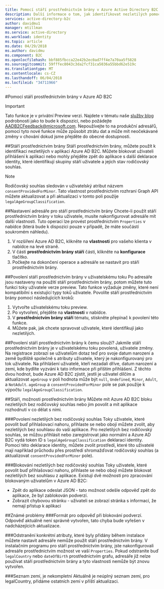 ```yaml
---
title: Pomocí stáří prostřednictvím brány v Azure Active Directory B2C | Microsoft Docs
description: Další informace o tom, jak identifikovat nezletilých pomocí vaší aplikace.
services: active-directory-b2c
author: davidmu1
manager: mtillman
ms.service: active-directory
ms.workload: identity
ms.topic: article
ms.date: 04/29/2018
ms.author: davidmu
ms.component: B2C
ms.openlocfilehash: bbf885fbcca22e42b2ec0ad7ff4e7a70aa5f5828
ms.sourcegitcommit: 59fffec8043c3da2fcf31ca5036a55bbd62e519c
ms.translationtype: MT
ms.contentlocale: cs-CZ
ms.lasthandoff: 06/04/2018
ms.locfileid: "34711966"
---
```

#<a name="using-age-gating-in-azure-ad-b2c"></a>Pomocí stáří prostřednictvím brány v Azure AD B2C

>[!IMPORTANT]
>Tato funkce je v privátní Preview verzi.  Najdete v tématu naše [služby blog](https://blogs.msdn.microsoft.com/azureadb2c/) podrobnosti jako to bude k dispozici, nebo požádejte AADB2CFeedback@microsoft.com.  Nepoužívejte to na produkční adresářů, pomocí tyto nové funkce může způsobit ztrátu dat a může mít neočekávané změny v chování dokud jsme přejděte do obecné dostupnosti.  
>

##<a name="age-gating"></a>Stáří prostřednictvím brány
Stáří prostřednictvím brány, můžete použít k identifikaci nezletilých v aplikaci Azure AD B2C.  Můžete blokovat uživateli přihlášení k aplikaci nebo mohly přejděte zpět do aplikace s další deklarace identity, které identifikují skupiny stáří uživatele a jejich stav rodičovský souhlas.  

>[!NOTE]
>Rodičovský souhlas sledován v uživatelský atribut názvem `consentProvidedForMinor`.  Tato vlastnost prostřednictvím rozhraní Graph API můžete aktualizovat a při aktualizaci v tomto poli použije `legalAgeGroupClassification`.
>

##<a name="setting-up-your-directory-for-age-gating"></a>Nastavení adresáře pro stáří prostřednictvím brány
Chcete-li použít stáří prostřednictvím brány v toku uživatele, musíte nakonfigurovat adresáře mít další vlastnosti. Tuto operaci lze provést prostřednictvím `Properties` v nabídce (která bude k dispozici pouze v případě, že máte součástí soukromém náhledu).  
1. V rozšíření Azure AD B2C, klikněte na **vlastnosti** pro vašeho klienta v nabídce na levé straně.
2. V části **prostřednictvím brány stáří** části, klikněte na **konfigurace** tlačítko.
3. Počkejte na dokončení operace a adresáře se nastavit pro stáří prostřednictvím brány.

##<a name="enabling-age-gating-in-your-user-flow"></a>Povolení stáří prostřednictvím brány v uživatelskému toku
Po adresáře jsou nastaveny na použití stáří prostřednictvím brány, potom můžete tuto funkci toky uživatele verze preview.  Tato funkce vyžaduje změny, které není kompatibilní s existující typy toků uživatele.  Povolíte stáří prostřednictvím brány pomocí následujících kroků:
1. Vytvořte uživatelskému toku preview.
2. Po vytvoření, přejděte na **vlastnosti** v nabídce.
3. V **prostřednictvím brány stáří** tématu, stiskněte přepínač k povolení této funkce.
4. Můžete pak, jak chcete spravovat uživatele, které identifikují jako nezletilých.

##<a name="what-does-enabling-age-gating-do"></a>Povolení stáří prostřednictvím brány k čemu slouží?
Jakmile stáří prostřednictvím brány je v uživatelskému toku povolená, uživatele změny.  Na registrace zobrazí se uživatelům dotaz teď pro svoje datum narození a země bydliště společně s atributy uživatele, který je nakonfigurovaný pro tok uživatele.  Na přihlášení uživatelé, kteří nezadali dříve, datum narození a zemi, kde bydlíte vyzváni k tato informace při příštím přihlášení.  Z těchto dvou hodnot, bude Azure AD B2C zjistit, jestli je uživatel dílčím a aktualizovat `ageGroup` v poli hodnota může být `null`, `Undefined`, `Minor`, `Adult`, a `NotAdult`.  `ageGroup` a `consentProvidedForMinor` pole se pak použije k výpočtu `legalAgeGroupClassification`. 

##<a name="age-gating-options"></a>Stáří, možnosti prostřednictvím brány
Můžete mít Azure AD B2C bloku nezletilých bez rodičovský souhlas nebo jim povolit a mít aplikace rozhodnutí v co dělat s nimi.  

###<a name="allowing-minors-without-parental-consent"></a>Povolení nezletilých bez rodičovský souhlas
Toky uživatele, které povolit buď přihlašovací nahoru, přihlaste se nebo obojí můžete zvolit, aby nezletilých bez souhlasu do vaší aplikace.  Pro nezletilých bez rodičovský souhlas, se můžou přihlásit nebo zaregistrovat jako normální a Azure AD B2C vydá token ID s `legalAgeGroupClassification` deklarací identity.  Pomocí této deklarace identity, můžete zvolit prostředí, které tito uživatelé mají například průchodu přes prostředí shromažďovat rodičovský souhlas (a aktualizovat `consentProvidedForMinor` pole).

###<a name="blocking-minors-without-parental-consent"></a>Blokování nezletilých bez rodičovský souhlas
Toky uživatele, které povolit buď přihlašovací nahoru, přihlaste se nebo obojí můžete blokovat nezletilých bez souhlasu z aplikace.  Existují dvě možnosti pro zpracování blokovaným uživatelům v Azure AD B2C:
* Zpět do aplikace odeslat JSON - tato možnost odešle odpověď zpět do aplikace, že byl zablokován podverzí.
* Zobrazit chybovou stránku - uživateli se zobrazí stránka s informací, že nemají přístup k aplikaci

##<a name="known-issues"></a>Známé problémy
###<a name="format-for-the-response-when-a-minor-is-blocked"></a>Formát pro odpověď při blokování podverzí.
Odpověď aktuálně není správně vytvořen, tato chyba bude vyřešen v nadcházejících aktualizace.

###<a name="deleting-specific-attributes-that-were-added-during-setup-can-make-your-directory-unable-to-use-age-gating"></a>Odstranění konkrétní atributy, které byly přidány během instalace můžete nastavit adresáře nemůže použít stáří prostřednictvím brány.
V instalačním programu pro stáří prostřednictvím brány, jste nakonfigurovali adresáře prostřednictvím možnost ve vaší `Properties`.  Pokud odstraníte buď `legalCountry` nebo `dateOfBirth` prostřednictvím grafu, adresáře již nelze používat stáří prostřednictvím brány a tyto vlastnosti nemůže být znovu vytvořen.

###<a name="list-of-countries-is-incomplete"></a>Seznam zemí, je nekompletní
Aktuálně je neúplný seznam zemí, pro legalCountry, přidáme ostatních zemí v příští aktualizaci.